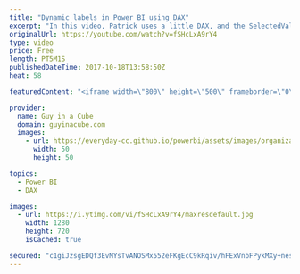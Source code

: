 ```yaml
---
title: "Dynamic labels in Power BI using DAX"
excerpt: "In this video, Patrick uses a little DAX, and the SelectedValue function, to get you some dynamic labels in your Power BI reports.  For more information about SelectedValue, check out Marco Russo's blog on the function - https://www.sqlbi.com/articles/using-the-selectedvalue-function-in-dax/  LET'S CONNECT!"
originalUrl: https://youtube.com/watch?v=fSHcLxA9rY4
type: video
price: Free
length: PT5M1S
publishedDateTime: 2017-10-18T13:58:50Z
heat: 58

featuredContent: "<iframe width=\"800\" height=\"500\" frameborder=\"0\" src=\"https://www.youtube.com/embed/fSHcLxA9rY4\" allow=\"accelerometer; autoplay; encrypted-media; gyroscope; picture-in-picture\" allowfullscreen></iframe>"

provider:
  name: Guy in a Cube
  domain: guyinacube.com
  images:
    - url: https://everyday-cc.github.io/powerbi/assets/images/organizations/guyinacube.com-50x50.jpg
      width: 50
      height: 50

topics:
  - Power BI
  - DAX

images:
  - url: https://i.ytimg.com/vi/fSHcLxA9rY4/maxresdefault.jpg
    width: 1280
    height: 720
    isCached: true

secured: "c1giJzsgEDQf3EvMYsTvANOSMx552eFKgEcC9kRqiv/hFExVnbFPykMXy+nesTEpYbbfhfesdioaqao2t4dXYAZVspYWqkL3tQ55xpZu7P+ls5xhpLPE9bavN5Dhk/TymSdzRujQZJodMQUDlhmHywAJ/SFR6/yLC09xs/URTb18eb2blxqlsW68IuwnAQUhP+yifz6Zj+B4kBOuBNOzqWUx38sbPe/FYH8GEEQ4lLl6GJSQ6OozsDNF11D0QIaNhfvdXIYRb96Fr59KcNYGdfgXSZ61vXtVl72z2V9lqNt5W/Za17gJMe/NPZ3j2TGI7GOWhDpzSuMYXsunuU9BP8q8xbojQ5IoON+LzQv9zblVeqXE1WfTVWD4Z23atEMGjnmBhEVFHiIlxHQa9fEZMJ8bcz7l51BMrm1uwhFhrb4J2xZdvL0UJx/LCtywEYMx;dmZmV9AGpWmf3W38RGOH1g=="
---
```


